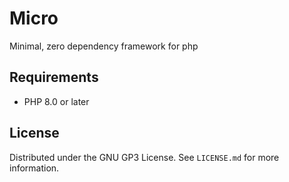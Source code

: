 # Micro
Minimal, zero dependency framework for php

## Requirements
- PHP 8.0 or later

## License

Distributed under the GNU GP3 License. See `LICENSE.md` for more information.